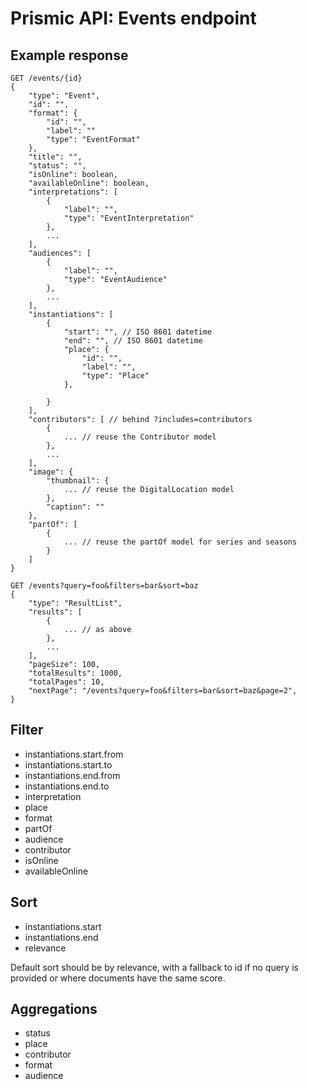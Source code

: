 # Prismic API: Events endpoint

## Example response

```
GET /events/{id}
{
    "type": "Event",
    "id": "",
    "format": {
        "id": "",
        "label": ""
        "type": "EventFormat"
    },
    "title": "",
    "status": "",
    "isOnline": boolean,
    "availableOnline": boolean,
    "interpretations": [
        {
            "label": "",
            "type": "EventInterpretation"
        },
        ...
    ],
    "audiences": [
        {
            "label": "",
            "type": "EventAudience"
        },
        ...
    ],
    "instantiations": [
        {
            "start": "", // ISO 8601 datetime
            "end": "", // ISO 8601 datetime
            "place": {
                "id": "",
                "label": "",
                "type": "Place"
            },

        }
    ],
    "contributors": [ // behind ?includes=contributors
        {
            ... // reuse the Contributor model
        },
        ...
    ],
    "image": {
        "thumbnail": {
            ... // reuse the DigitalLocation model
        },
        "caption": ""
    },
    "partOf": [
        {
            ... // reuse the partOf model for series and seasons
        }
    ]
}
```

```
GET /events?query=foo&filters=bar&sort=baz
{
    "type": "ResultList",
    "results": [
        {
            ... // as above
        },
        ...
    ],
    "pageSize": 100,
    "totalResults": 1000,
    "totalPages": 10,
    "nextPage": "/events?query=foo&filters=bar&sort=baz&page=2",
}
```

## Filter

- instantiations.start.from
- instantiations.start.to
- instantiations.end.from
- instantiations.end.to
- interpretation
- place
- format
- partOf
- audience
- contributor
- isOnline
- availableOnline

## Sort

- instantiations.start
- instantiations.end
- relevance

Default sort should be by relevance, with a fallback to id if no query is provided or where documents have the same score.

## Aggregations

- status
- place
- contributor
- format
- audience
